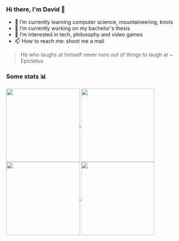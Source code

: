 ### Hi there, I'm David 👋

- 🌱 I’m currently learning computer science, mountaineering, knots
- 🔭 I’m currently working on my bachelor's thesis
- 👀 I’m interested in tech, philosophy and video games
- 📫 How to reach me: shoot me a mail


> He who laughs at himself never runs out of things to laugh at
> ~ Epictetus


### Some stats 📊
<!--Dark Mode Stats-->
<a href="https://github.com/DavidVuescu#gh-dark-mode-only">
  <img height=200 align="center" src="https://github-readme-stats.vercel.app/api?username=DavidVuescu&rank_icon=github&show_icons=true&include_all_commits=true&theme=dark#gh-dark-mode-only" />
</a>
<a href="https://github.com/DavidVuescu#gh-dark-mode-only">
  <img height=200 align="center" src="https://github-readme-stats.vercel.app/api/top-langs/?username=DavidVuescu&layout=compact&langs_count=8&card_width=320&theme=dark#gh-dark-mode-only" />
</a>

<!--Light Mode Stats-->
<a href="https://github.com/DavidVuescu#gh-light-mode-only">
  <img height=200 align="center" src="https://github-readme-stats.vercel.app/api?username=DavidVuescu&rank_icon=github&show_icons=true&include_all_commits=true&theme=default#gh-light-mode-only" />
</a>
<a href="https://github.com/DavidVuescu#gh-light-mode-only">
  <img height=200 align="center" src="https://github-readme-stats.vercel.app/api/top-langs/?username=DavidVuescu&layout=compact&langs_count=8&card_width=320&theme=default#gh-light-mode-only" />
</a>


<!--
**DavidVuescu/DavidVuescu** is a ✨ _special_ ✨ repository because its `README.md` (this file) appears on your GitHub profile.

Here are some ideas to get you started:

- 🔭 I’m currently working on ...
- 🌱 I’m currently learning ...
- 👯 I’m looking to collaborate on ...
- 🤔 I’m looking for help with ...
- 💬 Ask me about ...
- 📫 How to reach me: ...
- 😄 Pronouns: ...
- ⚡ Fun fact: ...
-->

